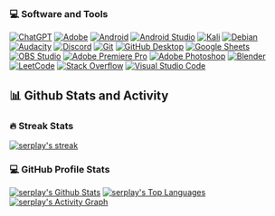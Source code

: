 ### 💻 Software and Tools

[![ChatGPT](https://img.shields.io/badge/chatGPT-74aa9c?style=for-the-badge&logo=openai&logoColor=white)](#) [![Adobe](https://img.shields.io/badge/Adobe-FF0000.svg?logo=adobe&logoColor=white)](#) [![Android](https://img.shields.io/badge/Android-3DDC84?logo=android&logoColor=white)](#) [![Android Studio](https://img.shields.io/badge/Android%20Studio-008678.svg?logo=android-studio&logoColor=white)](#) [![Kali](https://img.shields.io/badge/Kali-268BEE?style=for-the-badge&logo=kalilinux&logoColor=white)](#) [![Debian](https://img.shields.io/badge/Debian-D70A53?style=for-the-badge&logo=debian&logoColor=white)](#) [![Audacity](https://img.shields.io/badge/-Audacity-0000CC?logo=audacity&logoColor=white)](#) [![Discord](https://img.shields.io/badge/-Discord-5865F2.svg?logo=discord&logoColor=white)](#) [![Git](https://img.shields.io/badge/Git-F05033.svg?logo=git&logoColor=white)](#) [![GitHub Desktop](https://img.shields.io/badge/GitHub%20Desktop-8034A9.svg?logo=github&logoColor=white)](#) [![Google Sheets](https://img.shields.io/badge/Sheets-34A853.svg?logo=google%20sheets&logoColor=white)](#) [![OBS Studio](https://img.shields.io/badge/-OBS-302E31?logo=obs-studio&logoColor=white)](#) [![Adobe Premiere Pro](https://img.shields.io/badge/Adobe%20Premiere%20Pro-9999FF.svg?style=for-the-badge&logo=Adobe%20Premiere%20Pro&logoColor=white)](#) [![Adobe Photoshop](https://img.shields.io/badge/adobe%20photoshop-%2331A8FF.svg?style=for-the-badge&logo=adobe%20photoshop&logoColor=white)](#) [![Blender](https://img.shields.io/badge/blender-%23F5792A.svg?style=for-the-badge&logo=blender&logoColor=white)](#) [![LeetCode](https://img.shields.io/badge/LeetCode-000000?style=for-the-badge&logo=LeetCode&logoColor=#d16c06)](#) [![Stack Overflow](https://img.shields.io/badge/-Stack%20Overflow-FE7A16?logo=stack-overflow&logoColor=white)](#) [![Visual Studio Code](https://img.shields.io/badge/Visual%20Studio%20Code-0078d7.svg?logo=visual-studio-code&logoColor=white)](#)

📊 Github Stats and Activity
----------------------------

### 🔥 Streak Stats

[![serplay's streak](https://streak-stats.demolab.com/?user=serplay&theme=monokai-metallian&hide_border=true)](https://github.com/serplay/github-readme-streak-stats)

### 💻 GitHub Profile Stats

[![serplay's Github Stats](https://github-readme-stats.vercel.app/api/?username=serplay&show_icons=true&include_all_commits=true&count_private=true&theme=radical&hide_border=true&bg_color=1F222E&title_color=F85D7F&icon_color=F8D866)](https://github.com/anuraghazra/github-readme-stats) [![serplay's Top Languages](https://github-readme-stats.vercel.app/api/top-langs/?username=serplay&langs_count=8&layout=compact&theme=react&hide_border=true&bg_color=1F222E&title_color=F85D7F&icon_color=F8D866&hide=Jupyter%20Notebook,Roff)](https://github.com/anuraghazra/github-readme-stats)[![serplay's Activity Graph](https://github-readme-activity-graph.vercel.app/graph/?username=serplay&bg_color=1F222E&color=F8D866&line=F85D7F&point=FFFFFF&hide_border=true)](https://github.com/ashutosh00710/github-readme-activity-graph)